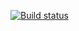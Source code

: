 [![Build status](https://github.com/alexarchambault/json-rpc/workflows/CI/badge.svg)](https://github.com/alexarchambault/json-rpc/actions?query=workflow%3ACI)
